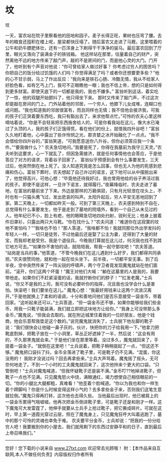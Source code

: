 # 坟

坟 

一天，富农站在院子里察看他的田地和园子。麦子长得正旺，果树也压弯了腰。去年的粮食还囤积在楼上呢，屋梁都快压塌了。随后富农又走进了马厩，这里喂着的公牛和奶牛膘肥体壮，还有一匹浑身上下刷得干干净净的骏马。最后富农回到了厅里，眼光又落向了装满金子的铁钱箱。 
他这样站在那里，估量着自己的财产，突然离他不远的地方传来了敲门声，敲的不是房间的门，而是他心灵的大门。门开了，他听到有个声音对他说：“你可曾给家人做过好事？ 
你考虑过穷人的困苦吗？你把自己的饭分给过饥饿的人们吗？你觉得满足了吗？或者你还想要更多些？”他的心不甘示弱，马上了作出反应：“我向来是铁石心肠、冷酷无情，我从不给家人好脸色看，如有乞丐上门，我可不正眼瞧他一眼；我也不信上帝，想的只是如何得到更多财富。即使天底下的一切都是我的，我也不嫌多。” 
富翁听到这话，着实吃了一惊，他的双腿开始颤抖了，他只得坐下来。 
那时又传来了敲门声，不过这次却是敲在房间的门上。门外站着他的邻居，一个穷人，他膝下儿女成堆，连糊口也成问题。“我也知道我的邻居很富有，而且同样也无情；我不信他会接济我，可我的孩子们正哭着要东西吃，我只有豁出去了，来求他帮点忙。”可怜的农夫心里这样嘀咕着说，“你是不会轻易把东西施舍给人的，可是你看我站在这儿，像大水已淹过了头顶的人，我的孩子们正饿得慌，看在他们的份上，就借我四升谷吧！”富翁久久地盯着他，心中露出了些许怜悯之光，那贪婪之冰开始融化了一点点。“我不会借给你四升谷的，”富翁笑道，“可我愿意送你八升谷，但你必须答应我一个条件。”“要我做什么？” 
农夫急切地问。”我要是死了，你得在我墓前为我守三天灵。”农夫听到这要求，心一下就乱了，但因急需接济，就是任何事情他也会答应，于是他答应了对方的请求，背着谷子回家了。 
富翁似乎预感到会有什么事要发生，三天过后，他突然倒在地上死了。没人知道究竟是怎么回事，但也无人为他的死感到悲痛和伤心。富翁下葬时，农夫想起了自己许过的诺言，这下他可以从中摆脱出来了，他觉得高兴，可他心想：“毕竟他还待我好过，我也曾用他给的谷子养活过我的孩子。即使不是这样，一旦许下诺言，就得履行。”夜幕降临时，农夫走进了墓地，在富翁的墓前坐了下来。外边是那样的万籁俱寂，只有月光轻泄在坟头上，不时也有一只猫头鹰飞过，发出悲哀的叫声。太阳升起后，穷人平安无恙地回到了家。第二天晚上，一切都如昨天一般。可到了第三天晚上，农夫感到特别不自在，总觉得有什么事要发生，他于是走到了墓地的院墙外，看到一个自己从未见过的人。他年纪已不小，脸上有疤，他的眼睛急切地四处扫射，锐利无比；他身上披着件旧罩衫，只露出两只大马靴。“你在找什么？”农夫问道：“难道你在这寂寞的坟地不害怕吗？”“我啥也不怕！”那人答道，“我啥都不怕！我就同那位外出学发抖的年轻人一样，一切只是徒劳，不过他最后还是娶了公主为妻，还得到了大量的财宝，而我却老是受穷。我是个退役兵，今晚我打算就在这儿过，何况我也找不到其它地方可去。”“如果你不害怕的话，就陪陪我，帮我一起守那坟吧！”农夫答道。 
“站岗是当兵的事，”他答道，“不管今晚我们在这儿遇到什么好歹，我们都得共同承担。”农夫很赞同他，就和他一起在坟头坐下。 
前半夜，一切都平安无事。到了后半夜，空中突然传来了一阵尖锐的呼啸声，两个守卫者竟发现魔鬼就站在他们面前。“滚开，你们这两个坏蛋！”魔王对他们大喊：“躺在这墓里的人是我的，我要带他走。如果你们不赶紧滚蛋的话，我就拧断你们的脖子！”“红发老魔，”士兵说，“你又不是我的上司，我可没有必要听你的指挥，况且我也没学会什么是害怕。快滚吧！我们要坐在这儿。” 
魔鬼心想：“我最好用钱来让这两个流浪汉离开。”于是他就换上了柔和的语调，十分和善地问他们是否乐意接受一袋金币，带着回家。“这听起来还可以，”士兵答道，“但一袋金币还不够，如果你能够给我们些金币，用我一只靴子能装满，我们就立即把这块地方让给你。” 
“我身上可没带那么多金币，”魔鬼说，“但我会去取的。就在附近城里住着我的一位好朋友，他是个钱商，他会乐意帮我垫足这个数的。”说完魔鬼就消失了，士兵脱下他左脚的靴子说：“我们很快会让他碰一鼻子灰的。伙计，快把你的刀子给我用一下。”他拿刀把靴底割掉，把靴子放在一个小洞里，草丛正好遮掉了一半，然后说：“这会有用的，不久那黑鬼就会来。” 
于是他们坐在那里等着。没过多久，魔鬼就回来了，手提着一袋金子。“就倒在这里吧！”士兵说着，把靴子稍稍提起了一点，“但这还不够。” 
魔鬼把口袋抖了抖，金币全落进了靴子里，可是靴子仍不见满。“混蛋，你这没用的！ 
我刚才没说过吗？回去再拿些来。”士兵大声骂着。魔鬼摇了摇头，无可奈何地走了。不到一个小时的工夫魔鬼就回来了，这次他拎来个更大的口袋。“只管倒吧！”士兵对魔鬼喊道，“但我怀疑靴子还是装不满。”金币叮??地掉进靴子，但靴子一点也不见满。只见魔鬼怒火中烧，满眼通红，竭力想使自己相信眼前的一切。“你的小腿比大腿都粗，真难看！”他歪着个脸喊道。“你以为我也和你一样生着个蹄脚吗？你是什么时候变得这样小气的？去多拿些金子来，否则我们这笔生意就拉倒。”魔鬼只得再打转，这次他也去得久些。 
当他最后出现时，他已被肩上的一袋金币累得气喘嘘嘘。他再次把金币倒进靴子里，可是靴子还是和刚才一样。这下魔鬼可大发雷霆了，他伸手就要从士兵手上抢过靴子，把它撕成碎片。可就在这时，早上第一道霞光穿过云层，照在了魔鬼身上，只见魔鬼狂呼大叫着逃跑了，墓中的那个可怜的灵魂也幸免于难。 
农夫要平分金币，士兵却说：“把我的一份分给穷人吧！我要搬到你的小屋去，我们就用剩下的东西过安静平和的日子，直到最后上帝召唤我们。” 

                  
--------------------
您好！您下载的小说来自 www.27txt.com 欢迎常去光顾哦！
附：【本作品来自互联网,本人不做任何负责】内容版权归作者所有